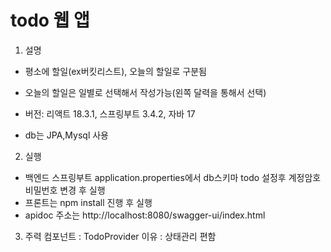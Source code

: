 # todo 웹 앱

1. 설명
- 평소에 할일(ex버킷리스트), 오늘의 할일로 구분됨
- 오늘의 할일은 일별로 선택해서 작성가능(왼쪽 달력을 통해서 선택)

- 버전: 리액트 18.3.1, 스프링부트 3.4.2, 자바 17
- db는 JPA,Mysql 사용

2. 실행
- 백엔드 스프링부트 application.properties에서 db스키마 todo 설정후 계정암호 비밀번호 변경 후 실행
- 프론트는 npm install 진행 후 실행
- apidoc 주소는 http://localhost:8080/swagger-ui/index.html

3. 주력 컴포넌트 : TodoProvider 이유 : 상태관리 편함
